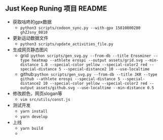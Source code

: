 ## Just Keep Runing 项目 README

- 获取咕咚的gpx数据
  - ```python3 scripts/codoon_sync.py --with-gpx 15810800280 ghZJsny_0810```
- 更新运动数据文件
  - ```python3 scripts/update_activities_file.py```
- 生成网页静态图片
  - grid :```python scripts/gen_svg.py --from-db --title Erosminer --type heatmap --athlete erospi --output assets/grid.svg --min-distance 1.0 --special-color yellow --special-color2 red --special-distance 5 --special-distance2 10 --use-localtime```
  - github:```python scripts/gen_svg.py --from-db --title JKR --type github --athlete erospi --special-distance 5 --special-distance2 10 --special-color yellow --special-color2 red --output assets/github.svg --use-localtime --min-distance 0.5```
- 修改颜色，网页slogan等
  - ```vim src/utils/const.js```
- 测试开发
  - ```yarn install```
  - ```yarn develop```
- 上线
  - ```yarn build```
  - 